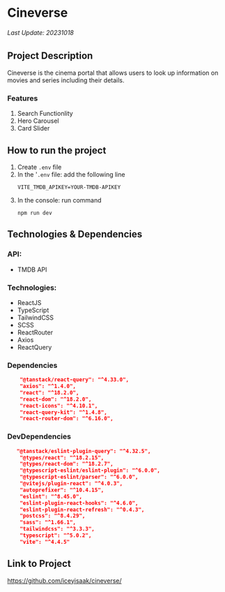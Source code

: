 # Cineverse
###### Last Update: 20231018

## Project Description
Cineverse is the cinema portal that allows users to look up information on movies and series including their details. 

### Features
1. Search Functionlity
2. Hero Carousel
3. Card Slider

## How to run the project
1. Create `.env` file
2. In the '`.env` file: add the following line
   ```
   VITE_TMDB_APIKEY=YOUR-TMDB-APIKEY
   ```
3. In the console: run command
   ```
   npm run dev
   ```

## Technologies & Dependencies

### API:
- TMDB API

### Technologies:
- ReactJS
- TypeScript
- TailwindCSS
- SCSS
- ReactRouter
- Axios
- ReactQuery

### Dependencies
```json
    "@tanstack/react-query": "^4.33.0",
    "axios": "^1.4.0",
    "react": "^18.2.0",
    "react-dom": "^18.2.0",
    "react-icons": "^4.10.1",
    "react-query-kit": "^1.4.8",
    "react-router-dom": "^6.16.0",
```

### DevDependencies
```json
   "@tanstack/eslint-plugin-query": "^4.32.5",
    "@types/react": "^18.2.15",
    "@types/react-dom": "^18.2.7",
    "@typescript-eslint/eslint-plugin": "^6.0.0",
    "@typescript-eslint/parser": "^6.0.0",
    "@vitejs/plugin-react": "^4.0.3",
    "autoprefixer": "^10.4.15",
    "eslint": "^8.45.0",
    "eslint-plugin-react-hooks": "^4.6.0",
    "eslint-plugin-react-refresh": "^0.4.3",
    "postcss": "^8.4.29",
    "sass": "^1.66.1",
    "tailwindcss": "^3.3.3",
    "typescript": "^5.0.2",
    "vite": "^4.4.5"
```

## Link to Project <br/>
https://github.com/iceyisaak/cineverse/ 

